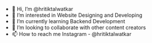 - 👋 Hi, I’m @hritiktalwatkar
- 👀 I’m interested in Website Designing and Developing
- 🌱 I’m currently learning Backend Development
- 💞️ I’m looking to collaborate with other content creators
- 📫 How to reach me Instagram - @hritiktalwatkar 

<!---
hritiktalwatkar/hritiktalwatkar is a ✨ special ✨ repository because its `README.md` (this file) appears on your GitHub profile.
You can click the Preview link to take a look at your changes.
--->
